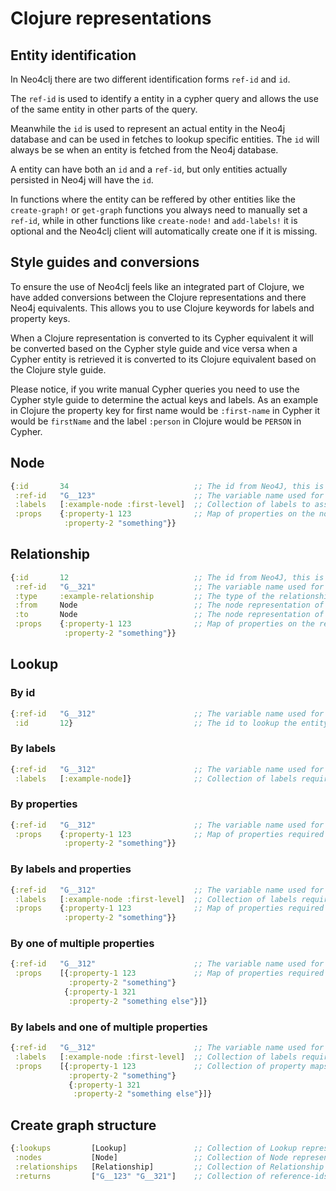 # Clojure representations

## Entity identification

In Neo4clj there are two different identification forms `ref-id` and `id`.

The `ref-id` is used to identify a entity in a cypher query and allows the use of the same entity in other parts of the query.

Meanwhile the `id` is used to represent an actual entity in the Neo4j database and can be used in fetches to lookup specific entities.
The `id` will always be se when an entity is fetched from the Neo4j database.

A entity can have both an `id` and a `ref-id`, but only entities actually persisted in Neo4j will have the `id`.

In functions where the entity can be reffered by other entities like the `create-graph!` or `get-graph` functions you always need
to manually set a `ref-id`, while in other functions like `create-node!` and `add-labels!` it is optional and the Neo4clj client
will automatically create one if it is missing.

## Style guides and conversions

To ensure the use of Neo4clj feels like an integrated part of Clojure, we have added conversions between the Clojure
representations and there Neo4j equivalents. This allows you to use Clojure keywords for labels and property keys.

When a Clojure representation is converted to its Cypher equivalent it will be converted based on the Cypher style guide
and vice versa when a Cypher entity is retrieved it is converted to its Clojure equivalent based on the Clojure style guide.

Please notice, if you write manual Cypher queries you need to use the Cypher style guide to determine the actual keys and labels.
As an example in Clojure the property key for first name would be `:first-name` in Cypher it would be `firstName` and the
label `:person` in Clojure would be `PERSON` in Cypher.

## Node

~~~clojure
{:id       34                            ;; The id from Neo4J, this is only set if object is fetched from Neo4J
 :ref-id   "G__123"                      ;; The variable name used for this entity in bolt queries
 :labels   [:example-node :first-level]  ;; Collection of labels to associated with the entity (optional)
 :props    {:property-1 123              ;; Map of properties on the node. Nesting is not supported (optional)
            :property-2 "something"}}
~~~

## Relationship

~~~clojure
{:id       12                            ;; The id from Neo4J, this is only set if object is fetched from Neo4J
 :ref-id   "G__321"                      ;; The variable name used for this entity in bolt queries
 :type     :example-relationship         ;; The type of the relationship
 :from     Node                          ;; The node representation of the start of the relationship
 :to       Node                          ;; The node representation of the end of the relationship
 :props    {:property-1 123              ;; Map of properties on the relationship. Nesting is not supported (optional)
            :property-2 "something"}}
~~~

## Lookup

### By id

~~~clojure
{:ref-id   "G__312"                      ;; The variable name used for this entity in bolt queries
 :id       12}                           ;; The id to lookup the entity in Neo4J
~~~

### By labels

~~~clojure
{:ref-id   "G__312"                      ;; The variable name used for this entity in bolt queries
 :labels   [:example-node]}              ;; Collection of labels required to be a match
~~~

### By properties

~~~clojure
{:ref-id   "G__312"                      ;; The variable name used for this entity in bolt queries
 :props    {:property-1 123              ;; Map of properties required to be a match
            :property-2 "something"}}
~~~

### By labels and properties

~~~clojure
{:ref-id   "G__312"                      ;; The variable name used for this entity in bolt queries
 :labels   [:example-node :first-level]  ;; Collection of labels required to be a match
 :props    {:property-1 123              ;; Map of properties required to be a match
            :property-2 "something"}}
~~~

### By one of multiple properties

~~~clojure
{:ref-id   "G__312"                      ;; The variable name used for this entity in bolt queries
 :props    [{:property-1 123             ;; Map of properties required to be a match
             :property-2 "something"}
            {:property-1 321
             :property-2 "something else"}]}
~~~

### By labels and one of multiple properties

~~~clojure
{:ref-id   "G__312"                      ;; The variable name used for this entity in bolt queries
 :labels   [:example-node :first-level]  ;; Collection of labels required to be a match
 :props    [{:property-1 123             ;; Collection of property maps, where one is required to be a match
             :property-2 "something"}
             {:property-1 321
              :property-2 "something else"}]}
~~~

## Create graph structure

~~~clojure
{:lookups         [Lookup]               ;; Collection of Lookup representations
 :nodes           [Node]                 ;; Collection of Node representations
 :relationships   [Relationship]         ;; Collection of Relationship representations
 :returns         ["G__123" "G__321"]    ;; Collection of reference-ids to return
~~~
